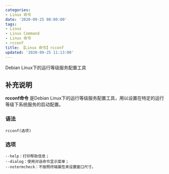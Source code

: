 ```yaml
---
categories:
- Linux 命令
date: '2020-09-25 08:00:00'
tags:
- Linux
- Linux Command
- Linux 命令
- rcconf
title: 【Linux 命令】rcconf
updated: '2020-09-25 11:13:00'
---
```


Debian Linux下的运行等级服务配置工具

## 补充说明

**rcconf命令** 是Debian Linux下的运行等级服务配置工具，用以设置在特定的运行等级下系统服务的启动配置。

###  语法

```shell
rcconf(选项)
```

###  选项

```shell
--help：打印帮助信息；
--dialog：使用对话命令显示菜单；
--notermcheck：不按照终端属性来设置窗口尺寸。
```


